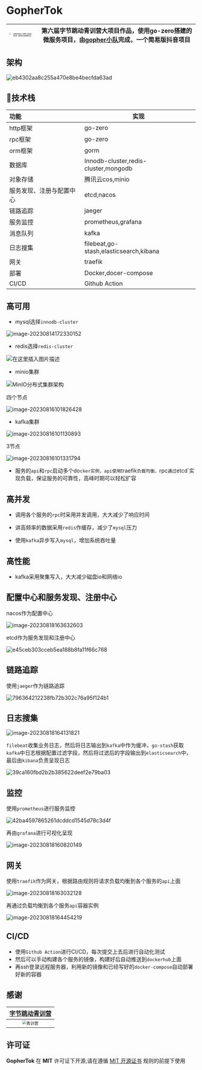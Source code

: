 # GopherTok

| <img src="https://raw.githubusercontent.com/liuxianloveqiqi/Xian-imagehost/main/image/202308222108323.png" alt="{09951663-C990-6AA2-14C8-28D9C1DDBDCD}" style="zoom: 25%;" /> | 第六届字节跳动青训营大项目作品，使用go-zero搭建的微服务项目，由[gopher小队](https://github.com/GophersTeam/GopherTok)完成，一个简易版抖音项目 |
| ------------------------------------------------------------ | ------------------------------------------------------------ |



## 架构

![eb4302aa8c255a470e8be4becfda63ad](https://raw.githubusercontent.com/liuxianloveqiqi/Xian-imagehost/main/image/202308230226461.png)

## 🚀技术栈

| 功能                     | 实现                                   |
| :----------------------- | -------------------------------------- |
| http框架                 | go-zero                                |
| rpc框架                  | go-zero                                |
| orm框架                  | gorm                                   |
| 数据库                   | Innodb-cluster,redis-cluster,mongodb   |
| 对象存储                 | 腾讯云cos,minio                        |
| 服务发现、注册与配置中心 | etcd,nacos                             |
| 链路追踪                 | jaeger                                 |
| 服务监控                 | prometheus,grafana                     |
| 消息队列                 | kafka                                  |
| 日志搜集                 | filebeat,go-stash,elasticsearch,kibana |
| 网关                     | traefik                                |
| 部署                     | Docker,docer-compose                   |
| CI/CD                    | Github Action                          |

## 高可用

* mysql选择`innodb-cluster`

![image-20230814172330152](https://raw.githubusercontent.com/liuxianloveqiqi/Xian-imagehost/main/image/image-20230814172330152.png)


* redis选择`redis-cluster`

![在这里插入图片描述](https://raw.githubusercontent.com/liuxianloveqiqi/Xian-imagehost/main/image/watermark,type_ZmFuZ3poZW5naGVpdGk,shadow_10,text_aHR0cHM6Ly9ibG9nLmNzZG4ubmV0L3lyeDQyMDkwOQ==,size_16,color_FFFFFF,t_70.png)

* minio集群

![MinIO分布式集群架构](https://raw.githubusercontent.com/liuxianloveqiqi/Xian-imagehost/main/image/a36949e0b971475499fd9ec95ad3b32d~tplv-k3u1fbpfcp-zoom-in-crop-mark:4536:0:0:0-20230718162200891-20230814172546027.awebp)

四个节点

![image-20230816101826428](https://raw.githubusercontent.com/liuxianloveqiqi/Xian-imagehost/main/image/image-20230816101826428.png)

* kafka集群

![image-20230816101130893](https://raw.githubusercontent.com/liuxianloveqiqi/Xian-imagehost/main/image/image-20230816101130893.png)

3节点

![image-20230816101331794](https://raw.githubusercontent.com/liuxianloveqiqi/Xian-imagehost/main/image/image-20230816101331794.png)

* 服务的`api`和`rpc`启动多个do`cker实例，api使用`traefik`负载均衡，`rpc`通过`etcd`实现负载，保证服务的可靠性，高峰时期可以轻松扩容

## 高并发

* 调用各个服务的`rpc`时采用并发调用，大大减少了响应时间
* 讲高频率的数据采用`redis`作缓存，减少了`mysql`压力

* 使用`kafka`异步写入`mysql`，增加系统吞吐量

## 高性能

* kafka采用聚集写入，大大减少磁盘io和网络io

## 配置中心和服务发现、注册中心

nacos作为配置中心

![image-20230818163632603](https://raw.githubusercontent.com/liuxianloveqiqi/Xian-imagehost/main/image/image-20230818163632603.png)

etcd作为服务发现和注册中心

![e45ceb303cceb5ea188b8fa11f66c768](https://raw.githubusercontent.com/liuxianloveqiqi/Xian-imagehost/main/image/e45ceb303cceb5ea188b8fa11f66c768.png)

## 链路追踪

使用`jaeger`作为链路追踪

![796364212238fb72b302c76a95f124b1](https://raw.githubusercontent.com/liuxianloveqiqi/Xian-imagehost/main/image/796364212238fb72b302c76a95f124b1.png)

## 日志搜集

![image-20230818164131821](https://raw.githubusercontent.com/liuxianloveqiqi/Xian-imagehost/main/image/image-20230818164131821.png)

`filebeat`收集业务日志，然后将日志输出到`kafka`中作为缓冲，`go-stash`获取`kafka`中日志根据配置过滤字段，然后将过滤后的字段输出到`elasticsearch`中，最后由`kibana`负责呈现日志

![39ca160fbd2b2b385622deef2e79ba03](https://raw.githubusercontent.com/liuxianloveqiqi/Xian-imagehost/main/image/39ca160fbd2b2b385622deef2e79ba03.png)

## 监控

使用`prometheus`进行服务监控

![42ba4597865261dcddcd1545d78c3d4f](https://raw.githubusercontent.com/liuxianloveqiqi/Xian-imagehost/main/image/42ba4597865261dcddcd1545d78c3d4f.png)

再由`grafana`进行可视化呈现

![image-20230818160820149](https://raw.githubusercontent.com/liuxianloveqiqi/Xian-imagehost/main/image/image-20230818160820149.png)



## 网关

使用`traefik`作为网关，根据路由规则将请求负载均衡到各个服务的`api`上面

![image-20230818163032128](https://raw.githubusercontent.com/liuxianloveqiqi/Xian-imagehost/main/image/image-20230818163032128.png)

再通过负载均衡到各个服务`api`容器实例

![image-20230818164454219](https://raw.githubusercontent.com/liuxianloveqiqi/Xian-imagehost/main/image/image-20230818164454219.png)

## CI/CD

* 使用`Github Action`进行CI/CD，每次提交上去后进行自动化测试
* 然后可以手动构建各个服务的镜像，构建好后自动推送到`dockerhub`上面
* 再ssh登录远程服务器，利用新的镜像和已经写好的`docker-compose`自动部署好新的容器

## 感谢

|      [字节跳动青训营](https://youthcamp.bytedance.com/)      |
| :----------------------------------------------------------: |
| <img src="https://raw.githubusercontent.com/liuxianloveqiqi/Xian-imagehost/main/image/202308230232085.webp" alt="青训营" style="zoom: 67%;" /> |



## 许可证

**GopherTok** 在 **MIT** 许可证下开源,请在遵循 [MIT 开源证书](https://github.com/MashiroC/begonia/blob/master/LICENSE) 规则的前提下使用
